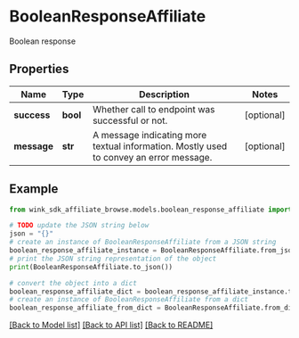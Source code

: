 # BooleanResponseAffiliate

Boolean response

## Properties

Name | Type | Description | Notes
------------ | ------------- | ------------- | -------------
**success** | **bool** | Whether call to endpoint was successful or not. | [optional] 
**message** | **str** | A message indicating more textual information. Mostly used to convey an error message. | [optional] 

## Example

```python
from wink_sdk_affiliate_browse.models.boolean_response_affiliate import BooleanResponseAffiliate

# TODO update the JSON string below
json = "{}"
# create an instance of BooleanResponseAffiliate from a JSON string
boolean_response_affiliate_instance = BooleanResponseAffiliate.from_json(json)
# print the JSON string representation of the object
print(BooleanResponseAffiliate.to_json())

# convert the object into a dict
boolean_response_affiliate_dict = boolean_response_affiliate_instance.to_dict()
# create an instance of BooleanResponseAffiliate from a dict
boolean_response_affiliate_from_dict = BooleanResponseAffiliate.from_dict(boolean_response_affiliate_dict)
```
[[Back to Model list]](../README.md#documentation-for-models) [[Back to API list]](../README.md#documentation-for-api-endpoints) [[Back to README]](../README.md)


